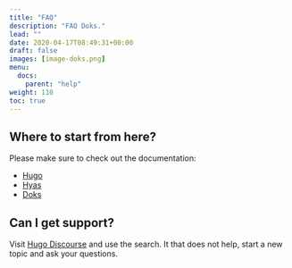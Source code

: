 ```yaml
---
title: "FAQ"
description: "FAQ Doks."
lead: ""
date: 2020-04-17T08:49:31+00:00
draft: false
images: [image-doks.png]
menu: 
  docs:
    parent: "help"
weight: 110
toc: true
---
```


## Where to start from here?
Please make sure to check out the documentation:
- [Hugo](https://gohugo.io/documentation/)
- [Hyas](https://gethyas.com/)
- [Doks](https://getdoks.org/)

## Can I get support?
Visit [Hugo Discourse](https://discourse.gohugo.io/) and use the search. It that does not help, start a new topic and ask your questions.

